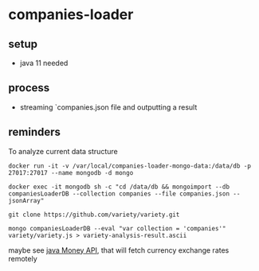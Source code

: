 # companies-loader

## setup
- java 11 needed

## process
- streaming `companies.json file and outputting a result


## reminders
To analyze current data structure
```
docker run -it -v /var/local/companies-loader-mongo-data:/data/db -p 27017:27017 --name mongodb -d mongo
```
```
docker exec -it mongodb sh -c "cd /data/db && mongoimport --db companiesLoaderDB --collection companies --file companies.json --jsonArray"
```
```
git clone https://github.com/variety/variety.git
```
``` 
mongo companiesLoaderDB --eval "var collection = 'companies'" variety/variety.js > variety-analysis-result.ascii
```

maybe see [java Money API](https://github.com/JavaMoney/jsr354-ri), that will fetch currency exchange rates remotely
